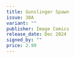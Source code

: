 ```yaml
---
title: Gunslinger Spawn
issue: 38A
variant: ""
publisher: Image Comics
release_date: Dec 2024
signed_by: ""
price: 2.99
---
```

